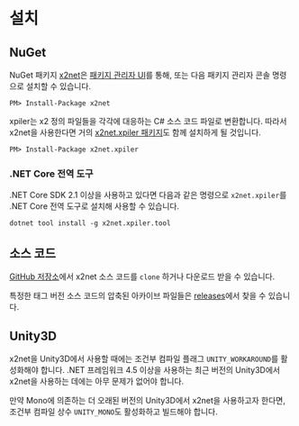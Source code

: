 # 설치

## NuGet

NuGet 패키지 [x2net](https://www.nuget.org/packages/x2net)은
[패키지 관리자 UI](https://docs.microsoft.com/ko-kr/nuget/tools/package-manager-ui)를 통해,
또는 다음 패키지 관리자 콘솔 명령으로 설치할 수 있습니다.

    PM> Install-Package x2net

xpiler는 x2 정의 파일들을 각각에 대응하는 C# 소스 코드 파일로 변환합니다. 따라서 x2net을
사용한다면 거의 [x2net.xpiler 패키지](https://www.nuget.org/packages/x2net.xpiler)도
함께 설치하게 될 것입니다.

    PM> Install-Package x2net.xpiler

### .NET Core 전역 도구

.NET Core SDK 2.1 이상을 사용하고 있다면 다음과 같은 명령으로 `x2net.xpiler`를 .NET
Core 전역 도구로 설치해 사용할 수 있습니다.

    dotnet tool install -g x2net.xpiler.tool

## 소스 코드

[GitHub 저장소](https://github.com/jaykang920/x2net)에서 x2net 소스 코드를 `clone`
하거나 다운로드 받을 수 있습니다.

특정한 태그 버전 소스 코드의 압축된 아카이브 파일들은
[releases](https://github.com/jaykang920/x2net/releases)에서 찾을 수 있습니다.

## Unity3D

x2net을 Unity3D에서 사용할 때에는 조건부 컴파일 플래그 `UNITY_WORKAROUND`를 활성화해야
합니다. .NET 프레임워크 4.5 이상을 사용하는 최근 버전의 Unity3D에서 x2net을 사용하는 데에는 아무 문제가 없어야 합니다.

만약 Mono에 의존하는 더 오래된 버전의 Unity3D에서 x2net을 사용하고자 한다면, 조건부
컴파일 상수 `UNITY_MONO`도 활성화하고 빌드해야 합니다.
